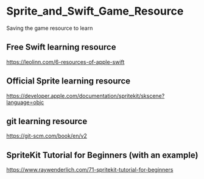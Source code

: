 # Sprite_and_Swift_Game_Resource
Saving the game resource to learn

## Free Swift learning resource
https://leolinn.com/6-resources-of-apple-swift

## Official Sprite learning resource
https://developer.apple.com/documentation/spritekit/skscene?language=objc

## git learning resource
https://git-scm.com/book/en/v2

## SpriteKit Tutorial for Beginners (with an example)
https://www.raywenderlich.com/71-spritekit-tutorial-for-beginners
